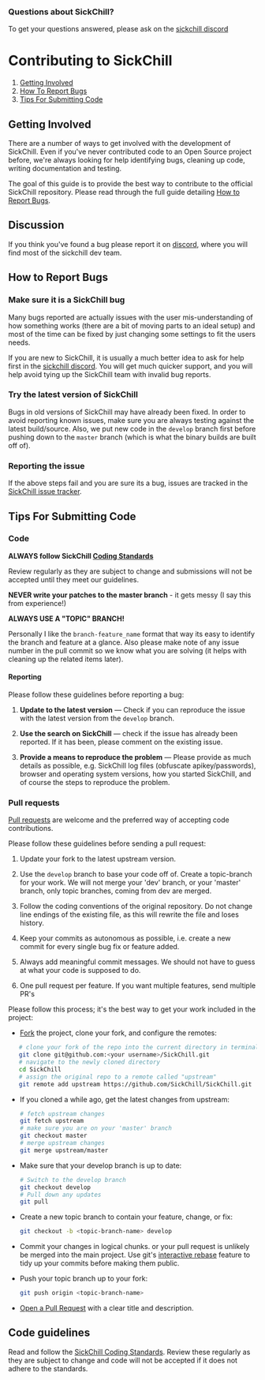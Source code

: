 ### Questions about SickChill?

To get your questions answered, please ask on the [sickchill discord](https://discord.gg/FXre9qkHwE)

# Contributing to SickChill

1. [Getting Involved](#getting-involved)
2. [How To Report Bugs](#how-to-report-bugs)
3. [Tips For Submitting Code](#tips-for-submitting-code)


## Getting Involved

There are a number of ways to get involved with the development of SickChill. Even if you've never contributed code to an Open Source project before, we're always looking for help identifying bugs, cleaning up code, writing documentation and testing.

The goal of this guide is to provide the best way to contribute to the official SickChill repository. Please read through the full guide detailing [How to Report Bugs](#how-to-report-bugs).

## Discussion

If you think you've found a bug please report it on [discord](https://discord.gg/FXre9qkHwE), where you will find most of the sickchill dev team.


## How to Report Bugs

### Make sure it is a SickChill bug

Many bugs reported are actually issues with the user mis-understanding of how something works (there are a bit of moving parts to an ideal setup) and most of the time can be fixed by just changing some settings to fit the users needs.

If you are new to SickChill, it is usually a much better idea to ask for help first in the [sickchill discord](https://discord.gg/FXre9qkHwE). You will get much quicker support, and you will help avoid tying up the SickChill team with invalid bug reports.

### Try the latest version of SickChill

Bugs in old versions of SickChill may have already been fixed. In order to avoid reporting known issues, make sure you are always testing against the latest build/source. Also, we put new code in the `develop` branch first before pushing down to the `master` branch (which is what the binary builds are built off of).

### Reporting the issue

If the above steps fail and you are sure its a bug, issues are tracked in the [SickChill issue tracker](https://github.com/SickChill/SickChill).

## Tips For Submitting Code


### Code

**ALWAYS follow SickChill [Coding Standards](https://github.com/SickChill/sickchill.github.io/wiki/SickChill-Coding-Standards)**

Review regularly as they are subject to change and submissions will not be accepted until they meet our guidelines.

**NEVER write your patches to the master branch** - it gets messy (I say this from experience!)

**ALWAYS USE A "TOPIC" BRANCH!**

Personally I like the `branch-feature_name` format that way its easy to identify the branch and feature at a glance. Also please make note of any issue number in the pull commit so we know what you are solving (it helps with cleaning up the related items later).

#### Reporting
Please follow these guidelines before reporting a bug:

1. **Update to the latest version** &mdash; Check if you can reproduce the issue with the latest version from the `develop` branch.

2. **Use the search on SickChill** &mdash; check if the issue has already been reported. If it has been, please comment on the existing issue.

3. **Provide a means to reproduce the problem** &mdash; Please provide as much details as possible, e.g. SickChill log files (obfuscate apikey/passwords), browser and operating system versions, how you started SickChill, and of course the steps to reproduce the problem.

### Pull requests

[Pull requests](https://help.github.com/articles/using-pull-requests) are welcome and the preferred way of accepting code contributions.

Please follow these guidelines before sending a pull request:

1. Update your fork to the latest upstream version.

2. Use the `develop` branch to base your code off of. Create a topic-branch for your work. We will not merge your 'dev' branch, or your 'master' branch, only topic branches, coming from dev are merged.

3. Follow the coding conventions of the original repository. Do not change line endings of the existing file, as this will rewrite the file and loses history.

4. Keep your commits as autonomous as possible, i.e. create a new commit for every single bug fix or feature added.

5. Always add meaningful commit messages. We should not have to guess at what your code is supposed to do.

6. One pull request per feature. If you want multiple features, send multiple PR's

Please follow this process; it's the best way to get your work included in the project:

- [Fork](http://help.github.com/fork-a-repo/) the project, clone your fork,
   and configure the remotes:

```bash
   # clone your fork of the repo into the current directory in terminal
   git clone git@github.com:<your username>/SickChill.git
   # navigate to the newly cloned directory
   cd SickChill
   # assign the original repo to a remote called "upstream"
   git remote add upstream https://github.com/SickChill/SickChill.git
   ```

- If you cloned a while ago, get the latest changes from upstream:

   ```bash
   # fetch upstream changes
   git fetch upstream
   # make sure you are on your 'master' branch
   git checkout master
   # merge upstream changes
   git merge upstream/master
   ```

- Make sure that your develop branch is up to date:

   ```bash
   # Switch to the develop branch
   git checkout develop
   # Pull down any updates
   git pull
   ```

- Create a new topic branch to contain your feature, change, or fix:

   ```bash
   git checkout -b <topic-branch-name> develop
   ```

- Commit your changes in logical chunks. or your pull request is unlikely
   be merged into the main project. Use git's
   [interactive rebase](https://help.github.com/articles/interactive-rebase)
   feature to tidy up your commits before making them public.

- Push your topic branch up to your fork:

   ```bash
   git push origin <topic-branch-name>
   ```

- [Open a Pull Request](https://help.github.com/articles/using-pull-requests) with a
    clear title and description.


## Code guidelines

Read and follow the [SickChill Coding Standards](https://github.com/SickChill/sickchill.github.io/wiki/SickChill-Coding-Standards).  Review these regularly as they are subject to change and code will not be accepted if it does not adhere to the standards.
